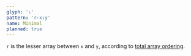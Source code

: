 ```yaml
---
glyph: '⇂'
pattern: 'r←x⇂y'
name: Minimal
planned: true
---
```


`r` is the lesser array between `x` and `y`, according to [total array ordering](/info/ordering).